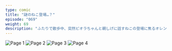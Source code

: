 ```yaml
---
type: comic
title: "謎のねこ登場…？"
episode: "069"
weight: 69
description: "ふたりで散歩中、突然ビオラちゃんと親しげに話すねこの登場に焦るオレンジ。彼は一体誰なの…？ 😭"
---
```


![Page 1](name-1.jpg)
![Page 2](name-2.jpg)
![Page 3](name-3.jpg)
![Page 4](name-4.jpg)
